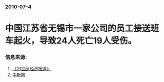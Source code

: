 ### [2010-07-4](/news/2010/07/4/index.md)

##### 
#  中国江苏省无锡市一家公司的员工接送班车起火，导致24人死亡19人受伤。




### 信息来源:

1. [《21世纪经济报道》](https://web.archive.org/web/20100709195222/http://focus.news.163.com/10/0706/10/6ATDT35D00011SM9.html)
2. [中新网](https://web.archive.org/web/20100709001938/http://news.163.com/10/0705/16/6ARETKLN000146BD.html)
